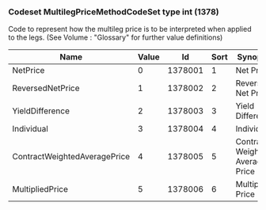 ### Codeset MultilegPriceMethodCodeSet type int (1378)

Code to represent how the multileg price is to be interpreted when applied to the legs.
(See Volume : "Glossary" for further value definitions)

| Name                         | Value | Id      | Sort | Synopsis                        |
|------------------------------|-------|---------|------|---------------------------------|
| NetPrice                     | 0     | 1378001 | 1    | Net Price                       |
| ReversedNetPrice             | 1     | 1378002 | 2    | Reversed Net Price              |
| YieldDifference              | 2     | 1378003 | 3    | Yield Difference                |
| Individual                   | 3     | 1378004 | 4    | Individual                      |
| ContractWeightedAveragePrice | 4     | 1378005 | 5    | Contract Weighted Average Price |
| MultipliedPrice              | 5     | 1378006 | 6    | Multiplied Price                |


